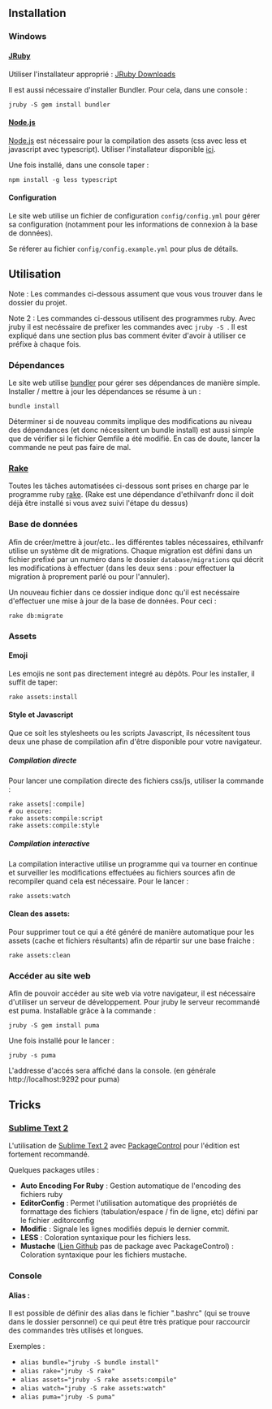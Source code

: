 ## Installation

### Windows

#### [JRuby][jruby]
Utiliser l'installateur approprié : [JRuby Downloads][jruby_download]

Il est aussi nécessaire d'installer Bundler. Pour cela, dans une console :

`jruby -S gem install bundler`


#### [Node.js][node]
[Node.js][node] est nécessaire pour la compilation des assets (css avec
less et javascript avec typescript). Utiliser l'installateur disponible
[ici][node_download].

Une fois installé, dans une console taper :

`npm install -g less typescript`


#### Configuration

Le site web utilise un fichier de configuration `config/config.yml` pour
gérer sa configuration (notamment pour les informations de connexion à
la base de données).

Se réferer au fichier `config/config.example.yml` pour plus de détails.



## Utilisation

Note : Les commandes ci-dessous assument que vous vous trouver dans
le dossier du projet.

Note 2 : Les commandes ci-dessous utilisent des programmes ruby.
Avec jruby il est necéssaire de prefixer les commandes avec `jruby -S `.
Il est expliqué dans une section plus bas comment éviter d'avoir à utiliser
ce préfixe à chaque fois.

### Dépendances

Le site web utilise [bundler][bundler] pour gérer ses dépendances de
manière simple.
Installer / mettre à jour les dépendances se résume à un :

`bundle install`

Déterminer si de nouveau commits implique des modifications au niveau
des dépendances (et donc nécessitent un bundle install) est aussi simple que
de vérifier si le fichier Gemfile a été modifié.
En cas de doute, lancer la commande ne peut pas faire de mal.

### [Rake][rake]

Toutes les tâches automatisées ci-dessous sont prises en charge par le
programme ruby [rake][rake]. (Rake est une dépendance d'ethilvanfr donc il
doit déjà être installé si vous avez suivi l'étape du dessus)


### Base de données

Afin de créer/mettre à jour/etc.. les différentes tables nécessaires,
ethilvanfr utilise un système dit de migrations. Chaque migration est
défini dans un fichier prefixé par un numéro dans le dossier
`database/migrations` qui décrit les modifications à effectuer
(dans les deux sens : pour effectuer la migration à proprement parlé ou
pour l'annuler).

Un nouveau fichier dans ce dossier indique donc qu'il est necéssaire
d'effectuer une mise à jour de la base de données.
Pour ceci :

`rake db:migrate`


### Assets

#### Emoji

Les emojis ne sont pas directement integré au dépôts. Pour les installer,
il suffit de taper:

`rake assets:install`


#### Style et Javascript

Que ce soit les stylesheets ou les scripts Javascript, ils nécessitent tous
deux une phase de compilation afin d'être disponible pour votre navigateur.

##### Compilation directe

Pour lancer une compilation directe des fichiers css/js,
utiliser la commande :

```
rake assets[:compile]
# ou encore:
rake assets:compile:script
rake assets:compile:style
```

##### Compilation interactive

La compilation interactive utilise un programme qui va tourner en continue
et surveiller les modifications effectuées au fichiers sources afin de
recompiler quand cela est nécessaire. Pour le lancer :

`rake assets:watch`


#### Clean des assets:

Pour supprimer tout ce qui a été généré de manière automatique pour les
assets (cache et fichiers résultants) afin de répartir sur une base fraiche :

`rake assets:clean`


### Accéder au site web
Afin de pouvoir accéder au site web via votre navigateur, il est
nécessaire d'utiliser un serveur de développement.
Pour jruby le serveur recommandé est puma.
Installable grâce à la commande :

`jruby -S gem install puma`

Une fois installé pour le lancer :

`jruby -s puma`

L'addresse d'accés sera affiché dans la console.
(en générale http://localhost:9292 pour puma)



## Tricks

### [Sublime Text 2][sublimetext2]
L'utilisation de [Sublime Text 2][sublimetext2] avec
[PackageControl][packagecontrol] pour l'édition est fortement recommandé.

Quelques packages utiles :

* **Auto Encoding For Ruby** :
  Gestion automatique de l'encoding des fichiers ruby
* **EditorConfig** :
  Permet l'utilisation automatique des propriétés de formattage des fichiers
  (tabulation/espace / fin de ligne, etc) défini par le fichier .editorconfig
* **Modific** :
  Signale les lignes modifiés depuis le dernier commit.
* **LESS** :
  Coloration syntaxique pour les fichiers less.
* **Mustache** ([Lien Github][mustacthe] pas de package avec PackageControl) :
  Coloration syntaxique pour les fichiers mustache.


### Console

#### Alias :

Il est possible de définir des alias dans le fichier ".bashrc"
(qui se trouve dans le dossier personnel) ce qui peut être très pratique
pour raccourcir des commandes très utilisés et longues.

Exemples :

* `alias bundle="jruby -S bundle install"`
* `alias rake="jruby -S rake"`
* `alias assets="jruby -S rake assets:compile"`
* `alias watch="jruby -S rake assets:watch"`
* `alias puma="jruby -S puma"`


[jruby]: http://jruby.org/
[jruby_download]: http://jruby.org/download
[node]: http://nodejs.org/
[node_download]: http://nodejs.org/download
[bundler]: http://gembundler.com/
[rake]: http://rake.rubyforge.org/
[sublimetext2]: http://sublimetext.com/2
[packagecontrol]: http://wbond.net/sublime_packages/package_control/installation
[mustacthe]: https://github.com/defunkt/Mustache.tmbundle
